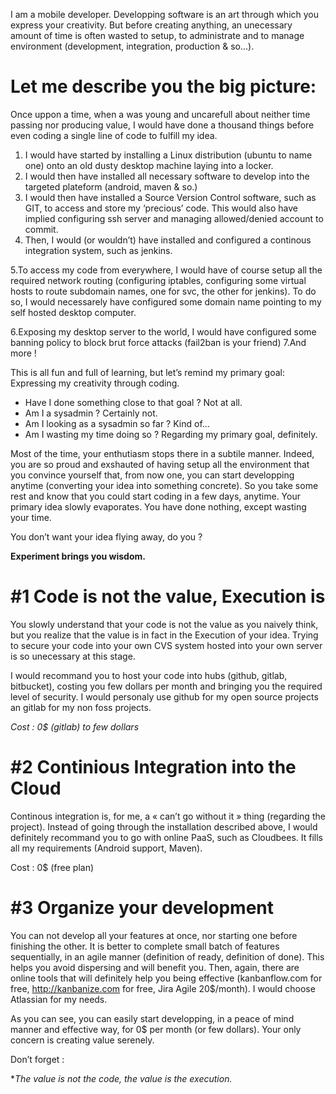 I am a mobile developer. Developping software is an art through which you express your creativity.
But before creating anything, an unecessary amount of time is often wasted to setup, to administrate and to manage environment (development, integration, production & so…). 

# Let me describe you the big picture:
Once uppon a time, when a was young and uncarefull about neither time passing nor producing value, I would have done a thousand things before even coding a single line of code to fulfill my idea.

1. I would have started by installing a Linux distribution (ubuntu to name one) onto an old dusty desktop machine laying into a locker.
2. I would then have installed all necessary software to develop into the targeted plateform (android, maven & so.)
3. I would then have installed a Source Version Control software, such as GIT, to access and store my ‘precious’ code. This would also have implied configuring ssh server and managing allowed/denied account to commit.
4. Then, I would (or wouldn’t) have installed and configured a continous integration system, such as jenkins.

5.To access my code from everywhere, I would have of course setup all the required network routing (configuring iptables, configuring some virtual hosts to route subdomain names, one for svc, the other for jenkins). To do so, I would necessarely have configured some domain name pointing to my self hosted desktop computer.

6.Exposing my desktop server to the world, I would have configured some banning policy to block brut force attacks (fail2ban is your friend)
7.And more !

This is all fun and full of learning, but let’s remind my primary goal: Expressing my creativity through coding.

* Have I done something close to that goal ? Not at all.
* Am I a sysadmin ? Certainly not.
* Am I looking as a sysadmin so far ? Kind of…
* Am I wasting my time doing so ? Regarding my primary goal, definitely.

Most of the time, your enthutiasm stops there in a subtile manner. Indeed, you are so proud and exshauted of having setup all the environment that you convince yourself that, from now one, you can start developping anytime (converting your idea into something concrete). So you take some rest and know that you could start coding in a few days, anytime. Your primary idea slowly evaporates. You have done nothing, except wasting your time.

You don’t want your idea flying away, do you ?

**Experiment brings you wisdom.**


# #1 Code is not the value, Execution is
You slowly understand that your code is not the value as you naively think, but you realize that the value is in fact in the Execution of your idea.
Trying to secure your code into your own CVS system hosted into your own server is so unecessary at this stage.

I would recommand you to host your code into hubs (github, gitlab, bitbucket), costing you few dollars per month and bringing you the required level of security.
I would personaly use github for my open source projects an gitlab for my non foss projects.

_Cost : 0$ (gitlab) to few dollars_

# #2 Continious Integration into the Cloud
Continous integration is, for me, a « can’t go without it » thing (regarding the project). Instead of going through the installation described above, I would definitely recommand you to go with online PaaS, such as Cloudbees. It fills all my requirements (Android support, Maven).

Cost : 0$ (free plan)

# #3 Organize your development
You can not develop all your features at once, nor starting one before finishing the other. It is better to complete small batch of features sequentially, in an agile manner (definition of ready, definition of done). This helps you avoid dispersing and will benefit you. Then, again, there are online tools that will definitely help you being 
effective (kanbanflow.com for free, http://kanbanize.com for free, Jira Agile 20$/month). I would choose Atlassian for my needs.

As you can see, you can easily start developping, in a peace of mind manner and effective way, for 0$ per month (or few dollars). Your only concern is creating value serenely.
  
Don’t forget : 

**The value is not the code, the value is the execution.*
